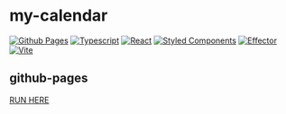 # my-calendar

[![Github Pages](https://img.shields.io/badge/Github-Pages-brightgreen?style=flat-square&logo=github)](https://kaleriaa.github.io/todo-mb/)
[![Typescript](https://img.shields.io/badge/Typescript-blue?style=flat-square&logo=typescript)](https://www.typescriptlang.org/)
[![React](https://img.shields.io/badge/React-white?style=flat-square&logo=react)](https://reactjs.org/)
[![Styled Components](https://img.shields.io/badge/Styled-Components-pink?style=flat-square&logo=styled-components)](https://styled-components.com/)
[![Effector](https://img.shields.io/badge/Effector-blueviolet?style=flat-square)](https://effector.dev/)
[![Vite](https://img.shields.io/badge/Vite-yellow?style=flat-square&logo=vite)](https://vitejs.dev/)

## github-pages

[RUN HERE](https://kaleriaa.github.io/my-calendar/)
